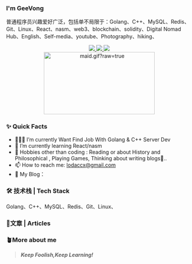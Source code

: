 ### I'm GeeVong 
  普通程序员兴趣爱好广泛，包括单不局限于：Golang、C++、MySQL、Redis、Git、Linux、React、nasm、web3、blockchain、solidity、Digital Nomad Hub、English、Self-media、youtube、Photography、hiking、

<div align="center">
  <a href="https://github.com/vn7n24fzkq/github-profile-summary-cards">
    <img src="https://github-profile-summary-cards.vercel.app/api/cards/profile-details?username=GeeVong&theme=github" />
  </a>
  <a href="https://github.com/vn7n24fzkq/github-profile-summary-cards">
    <img src="https://github-profile-summary-cards.vercel.app/api/cards/stats?username=GeeVong&theme=github" />
  </a>
  <a href="https://github.com/vn7n24fzkq/github-profile-summary-cards">
    <img src="https://github-profile-summary-cards.vercel.app/api/cards/repos-per-language?username=GeeVong&theme=github" />
  </a>
</div>

<div align="center">
  <img data-target="animated-image.replacedImage" alt="maid.gif?raw=true" class="AnimatedImagePlayer-animatedImage" src="https://github.com/miluluyo/photo_gallery/raw/master/maid.gif?raw=true" width="300" height="169" style="display: block; opacity: 1;">
</div>



### ✨ Quick Facts

- 👨🏽‍💻 I’m currently Want Find Job With Golang & C++ Server Dev
- 🌱 I’m currently learning React/nasm
- 🎿 Hobbies other than coding : Reading or about History and Philosophical , Playing Games, Thinking about writing blogs🤖..
- 📫 How to reach me: [lodaccx@gmail.com](lodaccx@gmail.com)
- 📖 My Blog：

### 🛠 技术栈 | Tech Stack

Golang、C++、MySQL、Redis、Git、Linux、

### 📄文章 | Articles


### 🪴More about me


> ***Keep Foolish,Keep Learning!***
